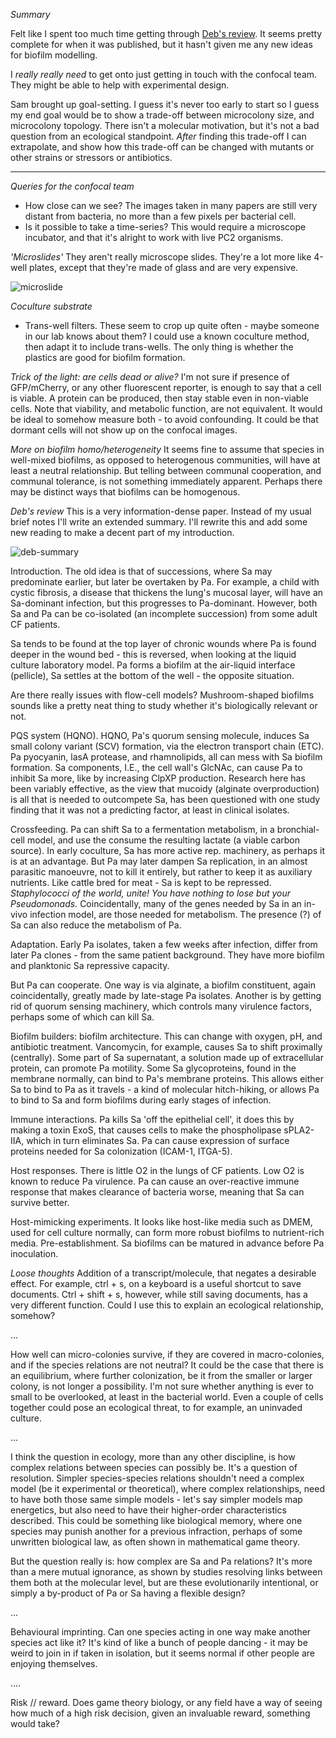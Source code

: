 
*Summary*

Felt like I spent too much time getting through [Deb's review](https://pubmed.ncbi.nlm.nih.gov/33576132/). It seems pretty complete for when it was published, but it hasn't given me any new ideas for biofilm modelling.

I *really really need* to get onto just getting in touch with the confocal team. They might be able to help with experimental design.

Sam brought up goal-setting. I guess it's never too early to start so I guess my end goal would be to show a trade-off between microcolony size, and microcolony topology. There isn't a molecular motivation, but it's not a bad question from an ecological standpoint.
*After* finding this trade-off I can extrapolate, and show how this trade-off can be changed with mutants or other strains or stressors or antibiotics.

---

*Queries for the confocal team*
- How close can we see? The images taken in many papers are still very distant from bacteria, no more than a few pixels per bacterial cell.
- Is it possible to take a time-series? This would require a microscope incubator, and that it's alright to work with live PC2 organisms.

*'Microslides'*
They aren't really microscope slides. They're a lot more like 4-well plates, except that they're made of glass and are very expensive.

![microslide](https://github.com/marklemzin/marks-masters/raw/main/pictures/4.3%20well-slide.jpg)

*Coculture substrate*
- Trans-well filters. These seem to crop up quite often - maybe someone in our lab knows about them? I could use a known coculture method, then adapt it to include trans-wells. The only thing is whether the plastics are good for biofilm formation.

*Trick of the light: are cells dead or alive?*
I'm not sure if presence of GFP/mCherry, or any other fluorescent reporter, is enough to say that a cell is viable. A protein can be produced, then stay stable even in non-viable cells. Note that viability, and metabolic function, are not equivalent. It would be ideal to somehow measure both - to avoid confounding. It could be that dormant cells will not show up on the confocal images.

*More on biofilm homo/heterogeneity*
It seems fine to assume that species in well-mixed biofilms, as opposed to heterogenous communities, will have at least a neutral relationship. But telling between communal cooperation, and communal tolerance, is not something immediately apparent. Perhaps there may be distinct ways that biofilms can be homogenous.

*Deb's review*
This is a very information-dense paper. Instead of my usual brief notes I'll write an extended summary. I'll rewrite this and add some new reading to make a decent part of my introduction.

![deb-summary](https://github.com/marklemzin/marks-masters/raw/main/pictures/4.3%20deb-diagram.jpg)

Introduction. The old idea is that of successions, where Sa may predominate earlier, but later be overtaken by Pa. For example, a child with cystic fibrosis, a disease that thickens the lung's mucosal layer, will have an Sa-dominant infection, but this progresses to Pa-dominant. However, both Sa and Pa can be co-isolated (an incomplete succession) from some adult CF patients.

Sa tends to be found at the top layer of chronic wounds where Pa is found deeper in the wound bed - this is reversed, when looking at the liquid culture laboratory model. Pa forms a biofilm at the air-liquid interface (pellicle), Sa settles at the bottom of the well - the opposite situation.

Are there really issues with flow-cell models? Mushroom-shaped biofilms sounds like a pretty neat thing to study whether it's biologically relevant or not.

PQS system (HQNO). HQNO, Pa's quorum sensing molecule, induces Sa small colony variant (SCV) formation, via the electron transport chain (ETC). Pa pyocyanin, lasA protease, and rhamnolipids, all can mess with Sa biofilm formation. Sa components, I.E., the cell wall's GlcNAc, can cause Pa to inhibit Sa more, like by increasing ClpXP production. Research here has been variably effective, as the view that mucoidy (alginate overproduction) is all that is needed to outcompete Sa, has been questioned with one study finding that it was not a predicting factor, at least in clinical isolates.

Crossfeeding. Pa can shift Sa to a fermentation metabolism, in a bronchial-cell model, and use the consume the resulting lactate (a viable carbon source). In early coculture, Sa has more active rep. machinery, as perhaps it is at an advantage. But Pa may later dampen Sa replication, in an almost parasitic manoeuvre, not to kill it entirely, but rather to keep it as auxiliary nutrients. Like cattle bred for meat - Sa is kept to be repressed. *Staphylococci of the world, unite! You have nothing to lose but your Pseudomonads.*
Coincidentally, many of the genes needed by Sa in an in-vivo infection model, are those needed for metabolism. The presence (?) of Sa can also reduce the metabolism of Pa.

Adaptation. Early Pa isolates, taken a few weeks after infection, differ from later Pa clones - from the same patient background. They have more biofilm and planktonic Sa repressive capacity.

But Pa can cooperate. One way is via alginate, a biofilm constituent, again coincidentally, greatly made by late-stage Pa isolates. Another is by getting rid of quorum sensing machinery, which controls many virulence factors, perhaps some of which can kill Sa.

Biofilm builders: biofilm architecture. This can change with oxygen, pH, and antibiotic treatment. Vancomycin, for example, causes Sa to shift proximally (centrally). Some part of Sa supernatant, a solution made up of extracellular protein, can promote Pa motility. Some Sa glycoproteins, found in the membrane normally, can bind to Pa's membrane proteins. This allows either Sa to bind to Pa as it travels - a kind of molecular hitch-hiking, or allows Pa to bind to Sa and form biofilms during early stages of infection.

Immune interactions. Pa kills Sa 'off the epithelial cell', it does this by making a toxin ExoS, that causes cells to make the phospholipase sPLA2-IIA, which in turn eliminates Sa. Pa can cause expression of surface proteins needed for Sa colonization (ICAM-1, ITGA-5).

Host responses. There is little O2 in the lungs of CF patients. Low O2 is known to reduce Pa virulence. Pa can cause an over-reactive immune response that makes clearance of bacteria worse, meaning that Sa can survive better.

Host-mimicking experiments. It looks like host-like media such as DMEM, used for cell culture normally, can form more robust biofilms to nutrient-rich media. Pre-establishment. Sa biofilms can be matured in advance before Pa inoculation.


*Loose thoughts*
Addition of a transcript/molecule, that negates a desirable effect. For example, ctrl + s, on a keyboard is a useful shortcut to save documents. Ctrl + shift + s, however, while still saving documents, has a very different function. Could I use this to explain an ecological relationship, somehow?

...

How well can micro-colonies survive, if they are covered in macro-colonies, and if the species relations are not neutral? It could be the case that there is an equilibrium, where further colonization, be it from the smaller or larger colony, is not longer a possibility. I'm not sure whether anything is ever to small to be overlooked, at least in the bacterial world. Even a couple of cells together could pose an ecological threat, to for example, an uninvaded culture.

...

I think the question in ecology, more than any other discipline, is how complex relations between species can possibly be. It's a question of resolution. Simpler species-species relations shouldn't need a complex model (be it experimental or theoretical), where complex relationships, need to have both those same simple models - let's say simpler models map energetics, but also need to have their higher-order characteristics described. This could be something like biological memory, where one species may punish another for a previous infraction, perhaps of some unwritten biological law, as often shown in mathematical game theory.

But the question really is: how complex are Sa and Pa relations? It's more than a mere mutual ignorance, as shown by studies resolving links between them both at the molecular level, but are these evolutionarily intentional, or simply a by-product of Pa or Sa having a flexible design?

...

Behavioural imprinting. Can one species acting in one way make another species act like it? It's kind of like a bunch of people dancing - it may be weird to join in if taken in isolation, but it seems normal if other people are enjoying themselves.

....

Risk // reward. Does game theory biology, or any field have a way of seeing how much of a high risk decision, given an invaluable reward, something would take?